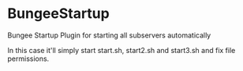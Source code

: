 BungeeStartup
=============

Bungee Startup Plugin for starting all subservers automatically


In this case it'll simply start start.sh, start2.sh and start3.sh and fix file permissions.

